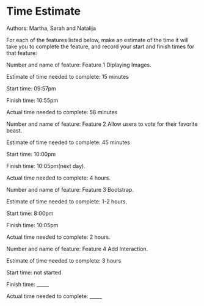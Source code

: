 # Time Estimate

Authors: Martha, Sarah and Natalija

For each of the features listed below, make an estimate of the time it will take you to complete the feature, and record your start and finish times for that feature:

Number and name of feature: Feature 1 Diplaying Images.

Estimate of time needed to complete: 15 minutes

Start time: 09:57pm

Finish time: 10:55pm

Actual time needed to complete: 58 minutes

Number and name of feature: Feature 2 Allow users to vote for their favorite beast.

Estimate of time needed to complete: 45 minutes

Start time: 10:00pm

Finish time: 10:05pm(next day).

Actual time needed to complete: 4 hours.

Number and name of feature: Feature 3 Bootstrap.

Estimate of time needed to complete: 1-2 hours.

Start time: 8:00pm

Finish time: 10:05pm

Actual time needed to complete: 2 hours.

Number and name of feature: Feature 4 Add Interaction.

Estimate of time needed to complete: 3 hours

Start time: not started

Finish time: _____

Actual time needed to complete: _____

